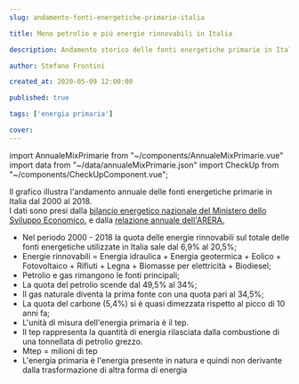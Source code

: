 ```yaml
---
slug: andamento-fonti-energetiche-primarie-italia

title: Meno petrolio e più energie rinnovabili in Italia

description: Andamento storico delle fonti energetiche primarie in Italia

author: Stefano Frontini

created_at: 2020-05-09 12:00:00

published: true

tags: ['energia primaria']

cover:
---
```


import AnnualeMixPrimarie from "~/components/AnnualeMixPrimarie.vue"
import data from "~/data/annualeMixPrimarie.json"
import CheckUp from "~/components/CheckUpComponent.vue";
<AnnualeMixPrimarie title="Andamento storico delle fonti energetiche primarie in Italia" xKey="Anno"
            y1Key="Carbone"
            y2Key="Import elettrico"
            y3Key="Petrolio"
            y4Key="Gas naturale"
            y5Key="Rinnovabili"
            :data="data"/>

Il grafico illustra l'andamento annuale delle fonti energetiche primarie in Italia dal 2000 al 2018. <br />
I dati sono presi dalla [bilancio energetico nazionale del Ministero dello Sviluppo Economico.](https://dgsaie.mise.gov.it/ben.php) e dalla [relazione annuale dell'ARERA.](https://www.arera.it/it/relaz_ann/19/19.htm)

- Nel periodo 2000 - 2018 la quota delle energie rinnovabili sul totale delle fonti energetiche utilizzate in Italia sale dal 6,9% al 20,5%;
- Energie rinnovabili = Energia idraulica + Energia geotermica + Eolico + Fotovoltaico + Rifiuti + Legna + Biomasse per elettricità + Biodiesel;
- Petrolio e gas rimangono le fonti principali;
- La quota del petrolio scende dal 49,5% al 34%;
- Il gas naturale diventa la prima fonte con una quota pari al 34,5%;
- La quota del carbone (5,4%) si è quasi dimezzata rispetto al picco di 10 anni fa;
- L'unità di misura dell'energia primaria è il tep.
- Il tep rappresenta la quantità di energia rilasciata dalla combustione di una tonnellata di petrolio grezzo.
- Mtep = milioni di tep
- L'energia primaria è l'energia presente in natura e quindi non derivante dalla trasformazione di altra forma di energia

<CheckUp />
